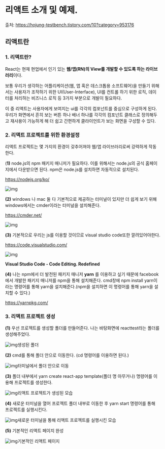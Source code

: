 # 리액트 소개 및 예제.

출처: https://hojung-testbench.tistory.com/10?category=953176



## 리액트란

### 1. 리액트란?

React는 현재 현업에서 인기 있는 **웹/앱(RN)의 View를 개발할 수 있도록 하는 라이브러리**이다.

보통 우리가 생각하는 어플리케이션(웹, 앱 혹은 데스크톱용 소프트웨어)을 만들기 위해서는 사용자가 조작하기 위한 UI(User-Interface), UI를 컨트롤 하기 위한 로직, 데이터를 처리하는 비즈니스 로직 등 3가지 부분으로 개발이 필요하다.

이 중 리액트는 사용자에게 보여지는 ui를 각각의 컴포넌트를 중심으로 구성하게 된다. 우리가 화면에서 흔히 보는 버튼 하나 배너 하나를 각각의 컴포넌트 클래스로 정의해두고 재사용이 가능하게 해 더 쉽고 간편하게 클라이언트가 보는 화면을 구성할 수 있다.



### 2. 리액트 프로젝트를 위한 환경설정

리액트 프로젝트는 몇 가지의 환경이 갖추어져야 웹/앱 라이브러리로써 강력하게 작동한다.

(**1)** node.js의 npm 패키지 매니저가 필요하다. 이를 위해서는 node.js의 공식 홈페이지에서 다운받으면 된다. npm은 node.js를 설치하면 자동적으로 설치된다.

https://nodejs.org/ko/

![img](https://blog.kakaocdn.net/dn/tTeSQ/btq7BFPtGj8/QIDqrPcifMJ8Xw7mujfXe0/img.png)

**(2)** windows 나 mac 둘 다 기본적으로 제공하는 터미널이 있지만 더 쉽게 보기 위해 windows에서는 cmder이라는 터미널을 설치해준다.

https://cmder.net/



![img](https://blog.kakaocdn.net/dn/uu7Y4/btq7C4gGkwN/djLkRI34RdyOTR6cdKiywK/img.png)



**(3)** 기본적으로 우리는 js를 이용할 것이므로 visual studio code또한 깔려있어야한다.

https://code.visualstudio.com/

![img](https://blog.kakaocdn.net/dn/lRJsx/btq7CCrqGsV/4kEWZVySGcdK4uZcD6ZPN1/img.png)

**Visual Studio Code - Code Editing. Redefined**

**(4)** 나는 npm에서 더 발전된 패키지 매니저 **yarn** 를 이용하고 싶기 때문에 facebook에서 개발한 패키지 매니저를 npm을 통해 설치해준다. cmd창에 npm install yarn이라는 명령어를 통해 yarn을 설치해준다.(npm을 설치하면 이 명령어를 통해 yarn을 설치할 수 있다.)

https://yarnpkg.com/



### 3. 리액트 프로젝트 생성

**(1)** 우선 프로젝트를 생성할 폴더를 만들어준다. 나는 바탕화면에 reacttest라는 폴더를 생성해주었다.



![img](https://blog.kakaocdn.net/dn/nQy2V/btq7ytvH9b4/cW2pZ0Iak1vL6teyF3JZx0/img.png)생성된 폴더



 

**(2)** cmd를 통해 폴더 안으로 이동한다. (cd 명령어를 이용하면 된다.)



![img](https://blog.kakaocdn.net/dn/uAsHH/btq7C2XsNXV/dS4LYveVMFtP7DTxacLX61/img.png)터미널에서 폴더 안으로 이동



 

**(3)**  폴더 내부에서 yarn create react-app template(폴더 명 아무거나) 명령어를 이용해 프로젝트를 생성한다.



![img](https://blog.kakaocdn.net/dn/bGODzS/btq7AbgNxSk/GhKpkyq2vi57joBWicSHJ0/img.png)리액트 프로젝트가 생성된 모습



 

**(4)** 새로운 터미널을 열어 프로젝트 폴더 내부로 이동한 후 yarn start 명령어를 통해 프로젝트를 실행시킨다.

![img](https://blog.kakaocdn.net/dn/ba30eA/btq7ytoW8hx/aK4gv3p7Pgiqg3GrclMhg1/img.png)새로운 터미널을 통해 리액트 프로젝트를 실행시킨 모습



 

**(5)** 기본적인 리액트 페이지 완성

![img](https://blog.kakaocdn.net/dn/baazNs/btq7CGN8oNM/MiKHb3KIRdPwvPVk406afk/img.png)기본적인 리액트 페이지



 